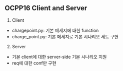 ## OCPP16 Client and Server
1. Client
- chargepoint.py: 기본 메세지에 대한 function
- charge_point.py: 기본 메세지로 기본 시나리오 세트 구현

2. Server 
- 기본 client에 대한 server-side 기본 시나리오 지원
- req에 대한 conf만 구현